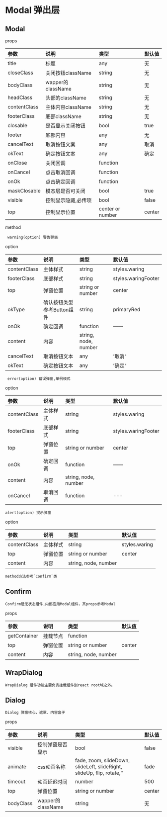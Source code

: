 # Modal 弹出层 #

## Modal ##
  props

  |参数|说明|类型|默认值|
  |:--|:--|:--|:--|
  |title|标题|any|无|
  |closeClass|关闭按钮className|string|无|
  |bodyClass|wapper的className|string|无|
  |headClass|头部的className|string|无|
  |contentClass|主体内容className|string|无|
  |footerClass|底部className|string|无|
  |closable|是否显示关闭按钮|bool|true|
  |footer|底部内容|any|无|
  |cancelText|取消按钮文案|any|取消|
  |okText|确定按钮文案|any|确定|
  |onClose|关闭回调|function||
  |onCancel|点击取消回调|function||
  |onOk|点击确定回调|function||
  |maskClosable|模态层是否可关闭|bool|true|
  |visible|控制显示隐藏,必传项|bool|false|
  |top|控制显示位置|center or number|center|



  method
  

     warning(option) 警告弹窗

  option

  |参数|说明|类型|默认值|
  |:--|:--|:--|:--|
  |contentClass|主体样式|string|styles.waring|
  |footerClass|底部样式|string|styles.waringFooter|
  |top|弹窗位置|string or number|center|
  |okType|确认按钮类型参考Button组件|string|primaryRed|
  |onOk|确定回调|function|——|
  |content|内容|string, node, number||
  |cancelText|取消按钮文本|any|'取消'|
  |okText|确定按钮文本|any|'确定'|


     error(option) 错误弹窗,单例模式

  option

  |参数|说明|类型|默认值|
  |:--|:--|:--|:--|
  |contentClass|主体样式|string|styles.waring|
  |footerClass|底部样式|string|styles.waringFooter|
  |top|弹窗位置|string or number|center|
  |onOk|确定回调|function|——|
  |content|内容|string, node, number||
  |onCancel|取消回调|function|---|


    alert(option) 提示弹窗

  option

  |参数|说明|类型|默认值|
  |:--|:--|:--|:--|
  |contentClass|主体样式|string|styles.waring|
  |top|弹窗位置|string or number|center|
  |content|内容|string, node, number||


    method方法参考`Confirm`类


## Confirm ##

    Confirm是无状态组件,内部应用Modal组件，其props参考Modal

props

|参数|说明|类型|默认值|
|:--|:--|:--|:--|
|getContainer|挂载节点|function||
|top|弹窗位置|string or number|center|
|content|内容|string, node, number||


## WrapDialog ##

    WrapDialog 组件功能主要负责挂载组件到react root域之外。


## Dialog ##

    Dialog 弹窗核心，遮罩、内容盒子

props

|参数|说明|类型|默认值|
|:--|:--|:--|:--|
|visible|控制弹窗是否显示|bool|false|
|animate|css动画名称|fade, zoom, slideDown, slideLeft, slideRight, slideUp, flip, rotate,''|fade|
|timeout|动画延迟时间|number|500|
|top|弹窗位置|string or number|center|
|bodyClass|wapper的className|string|无|